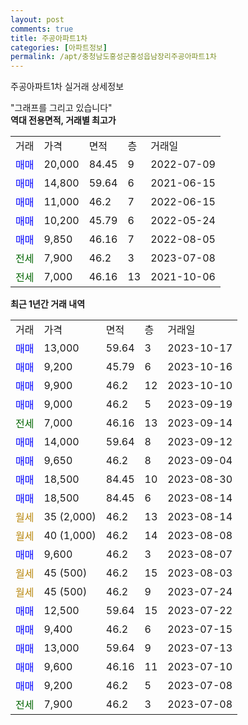 ```yaml
---
layout: post
comments: true
title: 주공아파트1차
categories: [아파트정보]
permalink: /apt/충청남도홍성군홍성읍남장리주공아파트1차
---
```


주공아파트1차 실거래 상세정보

<script type="text/javascript">
  google.charts.load('current', {'packages':['line', 'corechart']});
  google.charts.setOnLoadCallback(drawChart);

  function drawChart() {
    var data = new google.visualization.DataTable();
    data.addColumn('date', '거래일');
    data.addColumn('number', "매매");
    data.addColumn('number', "전세");
    data.addColumn('number', "전매");

    data.addRows([[new Date(Date.parse("2023-10-17")), 13000, null, null], [new Date(Date.parse("2023-10-16")), 9200, null, null], [new Date(Date.parse("2023-10-10")), 9900, null, null], [new Date(Date.parse("2023-09-19")), 9000, null, null], [new Date(Date.parse("2023-09-14")), null, 7000, null], [new Date(Date.parse("2023-09-12")), 14000, null, null], [new Date(Date.parse("2023-09-04")), 9650, null, null], [new Date(Date.parse("2023-08-30")), 18500, null, null], [new Date(Date.parse("2023-08-14")), 18500, null, null], [new Date(Date.parse("2023-08-14")), null, null, null], [new Date(Date.parse("2023-08-08")), null, null, null], [new Date(Date.parse("2023-08-07")), 9600, null, null], [new Date(Date.parse("2023-08-03")), null, null, null], [new Date(Date.parse("2023-07-24")), null, null, null], [new Date(Date.parse("2023-07-22")), 12500, null, null], [new Date(Date.parse("2023-07-15")), 9400, null, null], [new Date(Date.parse("2023-07-13")), 13000, null, null], [new Date(Date.parse("2023-07-10")), 9600, null, null], [new Date(Date.parse("2023-07-08")), 9200, null, null], [new Date(Date.parse("2023-07-08")), null, 7900, null]]);

    var options = {
      hAxis: {
        format: 'yyyy/MM/dd'
      },    
      lineWidth: 0,
      pointsVisible: true,    
      title: '최근 1년간 유형별 실거래가 분포',
      legend: { position: 'bottom' }
    };

    var formatter = new google.visualization.NumberFormat({pattern:'###,###'} );
    formatter.format(data, 1);
    formatter.format(data, 2);
    
    setTimeout(function() {
        var chart = new google.visualization.LineChart(document.getElementById('columnchart_material'));
        chart.draw(data, (options));
        document.getElementById('loading').style.display = 'none';
    }, 200);
  }
</script>


<div id="loading" style="z-index:20; display: block; margin-left: 0px">"그래프를 그리고 있습니다"</div>
<div id="columnchart_material" style="width: 95%; margin-left: 0px; display: block"></div>
<!-- contents start -->
<b>역대 전용면적, 거래별 최고가</b>
<table class="sortable">
    <tr>
      <td>거래</td>
      <td>가격</td>
      <td>면적</td>
      <td>층</td>
      <td>거래일</td>
    </tr>
        <tr>
          <td><a style="color: blue">매매</a></td>
          <td>20,000</td>
          <td>84.45</td>
          <td>9</td>
          <td>2022-07-09</td>
        </tr>            <tr>
          <td><a style="color: blue">매매</a></td>
          <td>14,800</td>
          <td>59.64</td>
          <td>6</td>
          <td>2021-06-15</td>
        </tr>            <tr>
          <td><a style="color: blue">매매</a></td>
          <td>11,000</td>
          <td>46.2</td>
          <td>7</td>
          <td>2022-06-15</td>
        </tr>            <tr>
          <td><a style="color: blue">매매</a></td>
          <td>10,200</td>
          <td>45.79</td>
          <td>6</td>
          <td>2022-05-24</td>
        </tr>            <tr>
          <td><a style="color: blue">매매</a></td>
          <td>9,850</td>
          <td>46.16</td>
          <td>7</td>
          <td>2022-08-05</td>
        </tr>        
        <tr>
              <td><a style="color: darkgreen">전세</a></td>
              <td>7,900</td>
              <td>46.2</td>
              <td>3</td>
              <td>2023-07-08</td>
            </tr>            <tr>
              <td><a style="color: darkgreen">전세</a></td>
              <td>7,000</td>
              <td>46.16</td>
              <td>13</td>
              <td>2021-10-06</td>
            </tr>        
    
</table>

<b>최근 1년간 거래 내역</b>

<table class="sortable">
    <tr>
      <td>거래</td>
      <td>가격</td>
      <td>면적</td>
      <td>층</td>
      <td>거래일</td>
    </tr>
    <tr>
      <td><a style="color: blue">매매</a></td>
      <td>13,000</td>
      <td>59.64</td>
      <td>3</td>
      <td>2023-10-17</td>
    </tr>          <tr>
      <td><a style="color: blue">매매</a></td>
      <td>9,200</td>
      <td>45.79</td>
      <td>6</td>
      <td>2023-10-16</td>
    </tr>          <tr>
      <td><a style="color: blue">매매</a></td>
      <td>9,900</td>
      <td>46.2</td>
      <td>12</td>
      <td>2023-10-10</td>
    </tr>          <tr>
      <td><a style="color: blue">매매</a></td>
      <td>9,000</td>
      <td>46.2</td>
      <td>5</td>
      <td>2023-09-19</td>
    </tr>          <tr>
      <td><a style="color: darkgreen">전세</a></td>
      <td>7,000</td>
      <td>46.16</td>
      <td>13</td>
      <td>2023-09-14</td>
    </tr>          <tr>
      <td><a style="color: blue">매매</a></td>
      <td>14,000</td>
      <td>59.64</td>
      <td>8</td>
      <td>2023-09-12</td>
    </tr>          <tr>
      <td><a style="color: blue">매매</a></td>
      <td>9,650</td>
      <td>46.2</td>
      <td>8</td>
      <td>2023-09-04</td>
    </tr>          <tr>
      <td><a style="color: blue">매매</a></td>
      <td>18,500</td>
      <td>84.45</td>
      <td>10</td>
      <td>2023-08-30</td>
    </tr>          <tr>
      <td><a style="color: blue">매매</a></td>
      <td>18,500</td>
      <td>84.45</td>
      <td>6</td>
      <td>2023-08-14</td>
    </tr>          <tr>
      <td><a style="color: darkgoldenrod">월세</a></td>
      <td>35 (2,000)</td>
      <td>46.2</td>
      <td>13</td>
      <td>2023-08-14</td>
    </tr>          <tr>
      <td><a style="color: darkgoldenrod">월세</a></td>
      <td>40 (1,000)</td>
      <td>46.2</td>
      <td>14</td>
      <td>2023-08-08</td>
    </tr>          <tr>
      <td><a style="color: blue">매매</a></td>
      <td>9,600</td>
      <td>46.2</td>
      <td>3</td>
      <td>2023-08-07</td>
    </tr>          <tr>
      <td><a style="color: darkgoldenrod">월세</a></td>
      <td>45 (500)</td>
      <td>46.2</td>
      <td>15</td>
      <td>2023-08-03</td>
    </tr>          <tr>
      <td><a style="color: darkgoldenrod">월세</a></td>
      <td>45 (500)</td>
      <td>46.2</td>
      <td>9</td>
      <td>2023-07-24</td>
    </tr>          <tr>
      <td><a style="color: blue">매매</a></td>
      <td>12,500</td>
      <td>59.64</td>
      <td>15</td>
      <td>2023-07-22</td>
    </tr>          <tr>
      <td><a style="color: blue">매매</a></td>
      <td>9,400</td>
      <td>46.2</td>
      <td>6</td>
      <td>2023-07-15</td>
    </tr>          <tr>
      <td><a style="color: blue">매매</a></td>
      <td>13,000</td>
      <td>59.64</td>
      <td>9</td>
      <td>2023-07-13</td>
    </tr>          <tr>
      <td><a style="color: blue">매매</a></td>
      <td>9,600</td>
      <td>46.16</td>
      <td>11</td>
      <td>2023-07-10</td>
    </tr>          <tr>
      <td><a style="color: blue">매매</a></td>
      <td>9,200</td>
      <td>46.2</td>
      <td>5</td>
      <td>2023-07-08</td>
    </tr>          <tr>
      <td><a style="color: darkgreen">전세</a></td>
      <td>7,900</td>
      <td>46.2</td>
      <td>3</td>
      <td>2023-07-08</td>
    </tr>      </table>
<!-- contents end -->    

